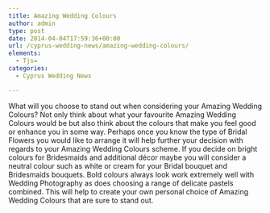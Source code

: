 ```yaml
---
title: Amazing Wedding Colours
author: admin
type: post
date: 2014-04-04T17:59:36+00:00
url: /cyprus-wedding-news/amazing-wedding-colours/
elements:
  - Tjs=
categories:
  - Cyprus Wedding News

---
```

What will you choose to stand out when considering your Amazing Wedding Colours? Not only think about what your favourite Amazing Wedding Colours would be but also think about the colours that make you feel good or enhance you in some way. Perhaps once you know the type of Bridal Flowers you would like to arrange it will help further your decision with regards to your Amazing Wedding Colours scheme. If you decide on bright colours for Bridesmaids and additional décor maybe you will consider a neutral colour such as white or cream for your Bridal bouquet and Bridesmaids bouquets. Bold colours always look work extremely well with Wedding Photography as does choosing a range of delicate pastels combined. This will help to create your own personal choice of Amazing Wedding Colours that are sure to stand out.